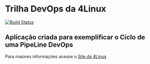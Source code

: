 # Trilha DevOps da 4Linux

<!-- Altere a Flag abaixo com sua URL do Travis -->
[![Build Status](https://travis-ci.org/thiagosantos346/DevOpsLab-HelloWorld.svg?branch=master)](https://travis-ci.org/thiagosantos346/DevOpsLab-HelloWorld)

## Aplicação criada para exemplificar o Ciclo de uma PipeLine DevOps


Para maiores informações acesse o [Site da 4Linux](https://www.4linux.com.br/cursos/devops)
